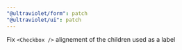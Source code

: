 ```yaml
---
"@ultraviolet/form": patch
"@ultraviolet/ui": patch
---
```


Fix `<Checkbox />` alignement of the children used as a label
